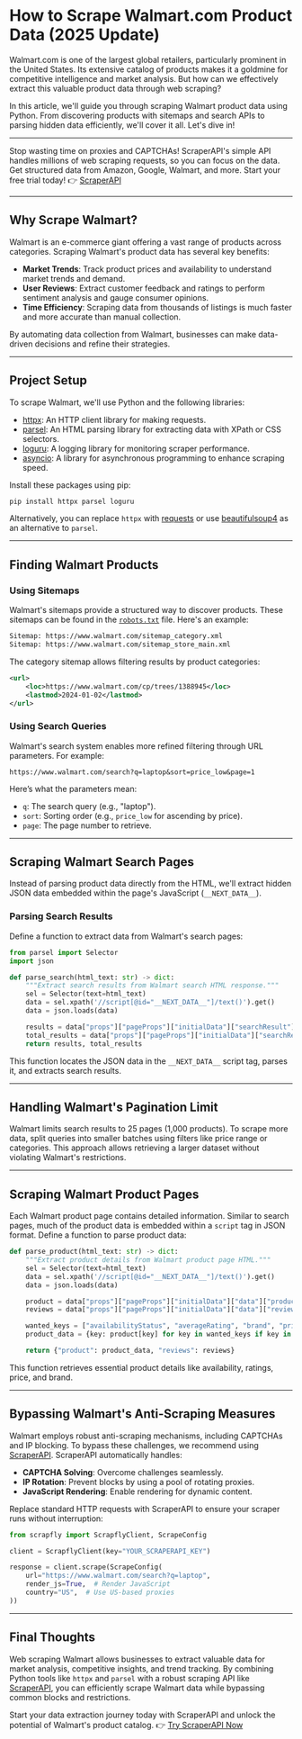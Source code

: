 
# How to Scrape Walmart.com Product Data (2025 Update)

Walmart.com is one of the largest global retailers, particularly prominent in the United States. Its extensive catalog of products makes it a goldmine for competitive intelligence and market analysis. But how can we effectively extract this valuable product data through web scraping?

In this article, we'll guide you through scraping Walmart product data using Python. From discovering products with sitemaps and search APIs to parsing hidden data efficiently, we'll cover it all. Let's dive in!

---

Stop wasting time on proxies and CAPTCHAs! ScraperAPI's simple API handles millions of web scraping requests, so you can focus on the data. Get structured data from Amazon, Google, Walmart, and more. Start your free trial today! 👉 [ScraperAPI](https://www.scraperapi.com/?fp_ref=coupons)

---

## Why Scrape Walmart?

Walmart is an e-commerce giant offering a vast range of products across categories. Scraping Walmart's product data has several key benefits:

- **Market Trends**: Track product prices and availability to understand market trends and demand.
- **User Reviews**: Extract customer feedback and ratings to perform sentiment analysis and gauge consumer opinions.
- **Time Efficiency**: Scraping data from thousands of listings is much faster and more accurate than manual collection.

By automating data collection from Walmart, businesses can make data-driven decisions and refine their strategies.

---

## Project Setup

To scrape Walmart, we'll use Python and the following libraries:

- [httpx](https://pypi.org/project/httpx/): An HTTP client library for making requests.
- [parsel](https://pypi.org/project/parsel/): An HTML parsing library for extracting data with XPath or CSS selectors.
- [loguru](https://pypi.org/project/loguru/): A logging library for monitoring scraper performance.
- [asyncio](https://pypi.org/project/asyncio/): A library for asynchronous programming to enhance scraping speed.

Install these packages using pip:

```bash
pip install httpx parsel loguru
```

Alternatively, you can replace `httpx` with [requests](https://pypi.org/project/requests/) or use [beautifulsoup4](https://pypi.org/project/beautifulsoup4/) as an alternative to `parsel`.

---

## Finding Walmart Products

### Using Sitemaps

Walmart's sitemaps provide a structured way to discover products. These sitemaps can be found in the [`robots.txt`](https://www.walmart.com/robots.txt) file. Here's an example:

```xml
Sitemap: https://www.walmart.com/sitemap_category.xml
Sitemap: https://www.walmart.com/sitemap_store_main.xml
```

The category sitemap allows filtering results by product categories:

```xml
<url>
    <loc>https://www.walmart.com/cp/trees/1388945</loc>
    <lastmod>2024-01-02</lastmod>
</url>
```

### Using Search Queries

Walmart's search system enables more refined filtering through URL parameters. For example:

```plaintext
https://www.walmart.com/search?q=laptop&sort=price_low&page=1
```

Here’s what the parameters mean:

- `q`: The search query (e.g., "laptop").
- `sort`: Sorting order (e.g., `price_low` for ascending by price).
- `page`: The page number to retrieve.

---

## Scraping Walmart Search Pages

Instead of parsing product data directly from the HTML, we'll extract hidden JSON data embedded within the page's JavaScript (`__NEXT_DATA__`).

### Parsing Search Results

Define a function to extract data from Walmart's search pages:

```python
from parsel import Selector
import json

def parse_search(html_text: str) -> dict:
    """Extract search results from Walmart search HTML response."""
    sel = Selector(text=html_text)
    data = sel.xpath('//script[@id="__NEXT_DATA__"]/text()').get()
    data = json.loads(data)

    results = data["props"]["pageProps"]["initialData"]["searchResult"]["itemStacks"][0]["items"]
    total_results = data["props"]["pageProps"]["initialData"]["searchResult"]["itemStacks"][0]["count"]
    return results, total_results
```

This function locates the JSON data in the `__NEXT_DATA__` script tag, parses it, and extracts search results.

---

## Handling Walmart's Pagination Limit

Walmart limits search results to 25 pages (1,000 products). To scrape more data, split queries into smaller batches using filters like price range or categories. This approach allows retrieving a larger dataset without violating Walmart's restrictions.

---

## Scraping Walmart Product Pages

Each Walmart product page contains detailed information. Similar to search pages, much of the product data is embedded within a `script` tag in JSON format. Define a function to parse product data:

```python
def parse_product(html_text: str) -> dict:
    """Extract product details from Walmart product page HTML."""
    sel = Selector(text=html_text)
    data = sel.xpath('//script[@id="__NEXT_DATA__"]/text()').get()
    data = json.loads(data)

    product = data["props"]["pageProps"]["initialData"]["data"]["product"]
    reviews = data["props"]["pageProps"]["initialData"]["data"]["reviews"]

    wanted_keys = ["availabilityStatus", "averageRating", "brand", "priceInfo", "name", "shortDescription"]
    product_data = {key: product[key] for key in wanted_keys if key in product}

    return {"product": product_data, "reviews": reviews}
```

This function retrieves essential product details like availability, ratings, price, and brand.

---

## Bypassing Walmart's Anti-Scraping Measures

Walmart employs robust anti-scraping mechanisms, including CAPTCHAs and IP blocking. To bypass these challenges, we recommend using [ScraperAPI](https://www.scraperapi.com/?fp_ref=coupons). ScraperAPI automatically handles:

- **CAPTCHA Solving**: Overcome challenges seamlessly.
- **IP Rotation**: Prevent blocks by using a pool of rotating proxies.
- **JavaScript Rendering**: Enable rendering for dynamic content.

Replace standard HTTP requests with ScraperAPI to ensure your scraper runs without interruption:

```python
from scrapfly import ScrapflyClient, ScrapeConfig

client = ScrapflyClient(key="YOUR_SCRAPERAPI_KEY")

response = client.scrape(ScrapeConfig(
    url="https://www.walmart.com/search?q=laptop",
    render_js=True,  # Render JavaScript
    country="US",  # Use US-based proxies
))
```

---

## Final Thoughts

Web scraping Walmart allows businesses to extract valuable data for market analysis, competitive insights, and trend tracking. By combining Python tools like `httpx` and `parsel` with a robust scraping API like [ScraperAPI](https://www.scraperapi.com/?fp_ref=coupons), you can efficiently scrape Walmart data while bypassing common blocks and restrictions.

Start your data extraction journey today with ScraperAPI and unlock the potential of Walmart's product catalog. 👉 [Try ScraperAPI Now](https://www.scraperapi.com/?fp_ref=coupons)
